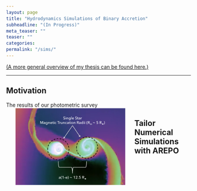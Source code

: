 ```yaml
---
layout: page
title: "Hydrodynamics Simulations of Binary Accretion"
subheadline: "(In Progress)"
meta_teaser: ""
teaser: ""
categories:
permalink: "/sims/"
---
```

<a href='https://tofflemire.github.io/research/'>(A more general overview of my thesis can be found here.)</a>
<hr>

## Motivation
The results of our photometric survey 
<img src="/local_files/Model_mag.png" width="300" ALIGN="left" HSPACE="25" />


## Tailor Numerical Simulations with AREPO


